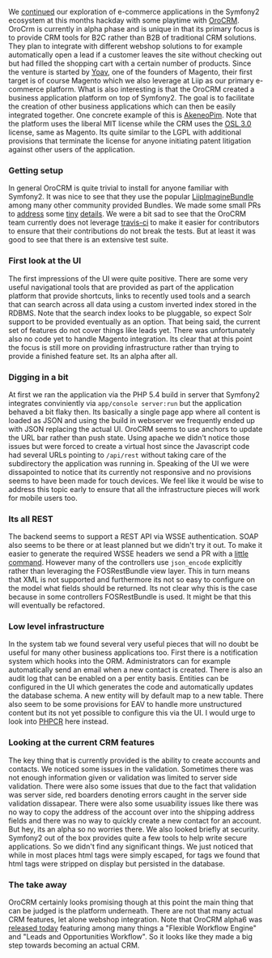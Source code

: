 We [continued](http://blog.liip.ch/archive/2013/08/12/checking-out-sylius-symfony2-e-commerce.html) our exploration of e-commerce applications in the Symfony2 ecosystem at this months hackday with some playtime with [OroCRM](http://www.orocrm.com). OroCrm is currently in alpha phase and is unique in that its primary focus is to provide CRM tools for B2C rather than B2B of traditional CRM solutions. They plan to integrate with different webshop solutions to for example automatically open a lead if a customer leaves the site without checking out but had filled the shopping cart with a certain number of products. Since the venture is started by [Yoav](https://twitter.com/YoavMagento), one of the founders of Magento, their first target is of course Magento which we also leverage at Liip as our primary e-commerce platform. What is also interesting is that the OroCRM created a business application platform on top of Symfony2. The goal is to facilitate the creation of other business applications which can then be easily integrated together. One concrete example of this is [AkeneoPim](http://www.akeneo.com). Note that the platform uses the liberal MIT license while the CRM uses the [OSL 3.0](http://en.wikipedia.org/wiki/Open_Software_License) license, same as Magento. Its quite similar to the LGPL with additional provisions that terminate the license for anyone initiating patent litigation against other users of the application.
### Getting setup
In general OroCRM is quite trivial to install for anyone familiar with Symfony2. It was nice to see that they use the popular [LiipImagineBundle](https://github.com/liip/LiipImagineBundle) among many other community provided Bundles. We made some small PRs to [address](https://github.com/orocrm/platform-application/pull/2) some [tiny](https://github.com/orocrm/platform-application/pull/3) [details](https://github.com/orocrm/crm-application/pull/2). We were a bit sad to see that the OroCRM team currently does not leverage [travis-ci](https://github.com/orocrm/platform/pull/14) to make it easier for contributors to ensure that their contributions do not break the tests. But at least it was good to see that there is an extensive test suite.
### First look at the UI
The first impressions of the UI were quite positive. There are some very useful navigational tools that are provided as part of the application platform that provide shortcuts, links to recently used tools and a search that can search across all data using a custom inverted index stored in the RDBMS. Note that the search index looks to be pluggable, so expect Solr support to be provided eventually as an option. That being said, the current set of features do not cover things like leads yet. There was unfortunately also no code yet to handle Magento integration. Its clear that at this point the focus is still more on providing infrastructure rather than trying to provide a finished feature set. Its an alpha after all.
### Digging in a bit
At first we ran the application via the PHP 5.4 build in server that Symfony2 integrates conviniently via ``app/console server:run`` but the application behaved a bit flaky then. Its basically a single page app where all content is loaded as JSON and using the build in webserver we frequently ended up with JSON replacing the actual UI. OroCRM seems to use anchors to update the URL bar rather than push state. Using apache we didn't notice those issues but were forced to create a virtual host since the Javascript code had several URLs pointing to ``/api/rest`` without taking care of the subdirectory the application was running in. Speaking of the UI we were dissapointed to notice that its currently not responsive and no provisions seems to have been made for touch devices. We feel like it would be wise to address this topic early to ensure that all the infrastructure pieces will work for mobile users too. 
### Its all REST
The backend seems to support a REST API via WSSE authentication. SOAP also seems to be there or at least planned but we didn't try it out. To make it easier to generate the required WSSE headers we send a PR with a [little command](https://github.com/orocrm/platform/pull/15). However many of the controllers use ``json_encode`` explicitly rather than leveraging the FOSRestBundle view layer. This in turn means that XML is not supported and furthermore its not so easy to configure on the model what fields should be returned. Its not clear why this is the case because in some controllers FOSRestBundle is used. It might be that this will eventually be refactored.
### Low level infrastructure
In the system tab we found several very useful pieces that will no doubt be useful for many other business applications too. First there is a notification system which hooks into the ORM. Administrators can for example automatically send an email when a new contact is created. There is also an audit log that can be enabled on a per entity basis. Entities can be configured in the UI which generates the code and automatically updates the database schema. A new entity will by default map to a new table. There also seem to be some provisions for EAV to handle more unstructured content but its not yet possible to configure this via the UI. I would urge to look into [PHPCR](http://phpcr.github.io) here instead.
### Looking at the current CRM features
The key thing that is currently provided is the ability to create accounts and contacts. We noticed some issues in the validation. Sometimes there was not enough information given or validation was limited to server side validation. There were also some issues that due to the fact that validation was server side, red boarders denoting errors caught in the server side validation dissapear. There were also some usuability issues like there was no way to copy the address of the account over into the shipping address fields and there was no way to quickly create a new contact for an account. But hey, its an alpha so no worries there. We also looked briefly at security. Symfony2 out of the box provides quite a few tools to help write secure applications. So we didn't find any significant things. We just noticed that while in most places html tags were simply escaped, for tags we found that html tags were stripped on display but persisted in the database.
### The take away
OroCRM certainly looks promising though at this point the main thing that can be judged is the platform underneath. There are not that many actual CRM features, let alone webshop integration. Note that OroCRM alpha6 was [released today](http://www.orocrm.com/blog/news/orocrm-and-oro-platform-version-1-0-0-alpha6-now-available) featuring among many things a "Flexible Workflow Engine" and "Leads and Opportunities Workflow". So it looks like they made a big step towards becoming an actual CRM.
